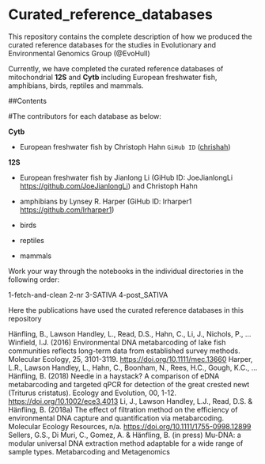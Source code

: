 # Curated_reference_databases

This repository contains the complete description of how we produced the curated reference databases for the studies in Evolutionary and Environmental Genomics Group (@EvoHull)

Currently, we have completed the curated reference databases of mitochondrial __12S__ and __Cytb__ including European freshwater fish, amphibians, birds, reptiles and mammals.

##Contents

#The contributors for each database as below:

__Cytb__

- European freshwater fish by Christoph Hahn `GiHub ID` ([chrishah](https://github.com/chrishah))


__12S__
- European freshwater fish by Jianlong Li (GiHub ID: JoeJianlongLi https://github.com/JoeJianlongLi) and Christoph Hahn

- amphibians by Lynsey R. Harper (GiHub ID: lrharper1 https://github.com/lrharper1) 
- birds
- reptiles 
- mammals 


Work your way through the notebooks in the individual directories in the following order:

1-fetch-and-clean
2-nr
3-SATIVA
4-post_SATIVA

Here the publications have used the curated reference databases in this repository

Hänfling, B., Lawson Handley, L., Read, D.S., Hahn, C., Li, J., Nichols, P., ... Winfield, I.J. (2016) Environmental DNA metabarcoding of lake fish communities reflects long-term data from established survey methods. Molecular Ecology, 25, 3101-3119. https://doi.org/10.1111/mec.13660
Harper, L.R., Lawson Handley, L., Hahn, C., Boonham, N., Rees, H.C., Gough, K.C., ... Hänfling, B. (2018) Needle in a haystack? A comparison of eDNA metabarcoding and targeted qPCR for detection of the great crested newt (Triturus cristatus). Ecology and Evolution, 00, 1-12. https://doi.org/10.1002/ece3.4013
Li, J., Lawson Handley, L.J., Read, D.S. & Hänfling, B. (2018a) The effect of filtration method on the efficiency of environmental DNA capture and quantification via metabarcoding. Molecular Ecology Resources, n/a. https://doi.org/10.1111/1755-0998.12899
Sellers, G.S., Di Muri, C., Gomez, A. & Hänfling, B. (in press) Mu-DNA: a modular universal DNA extraction method adaptable for a wide range of sample types. Metabarcoding and Metagenomics

